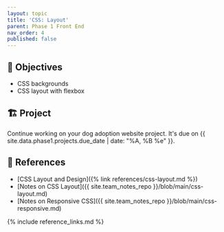 ```yaml
---
layout: topic
title: 'CSS: Layout'
parent: Phase 1 Front End
nav_order: 4
published: false
---
```


## 🎯 Objectives

- CSS backgrounds
- CSS layout with flexbox

## 🏗️ Project

Continue working on your dog adoption website project. It's due on {{ site.data.phase1.projects.due_date | date: "%A, %B %e" }}.

## 🔖 References

- [CSS Layout and Design]({% link references/css-layout.md %})
- [Notes on CSS Layout]({{ site.team_notes_repo }}/blob/main/css-layout.md)
- [Notes on Responsive CSS]({{ site.team_notes_repo }}/blob/main/css-responsive.md)

{% include reference_links.md %}

